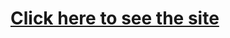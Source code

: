 <html>
<head></head>
<body> 
  <h1><a href="www.htmlpreview.github.io/?https://github.com/miky97it/MeteoPlanck/blob/master/Site/home.html"> Click here to see the site </a></h1>
</body>
</html>

